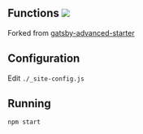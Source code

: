 <h2>Functions <a href='https://app.netlify.com/sites/functions/deploys'><img src='https://api.netlify.com/api/v1/badges/6c383b1d-367f-49ec-acab-ac370c99cd76/deploy-status'/></a>
</h2>

Forked from [gatsby-advanced-starter](https://github.com/Vagr9K/gatsby-advanced-starter/)

## Configuration

Edit `./_site-config.js`

## Running

```
npm start
```
